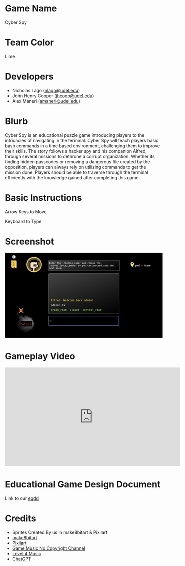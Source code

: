 # Game Name

Cyber Spy

# Team Color

Lime

# Developers

-   Nicholas Lago (nlago@udel.edu)
-   John Henry Cooper (jhcoop@udel.edu)
-   Alex Maneri (amaneri@udel.edu)

# Blurb

Cyber Spy is an educational puzzle game introducing players to the intricacies of navigating in the terminal. Cyber Spy will teach players basic bash commands in a time based environment, challenging them to improve their skills. The story follows a hacker spy and his companion Alfred, through several missions to dethrone a corrupt organization. Whether its finding hidden passcodes or removing a dangerous file created by the opposition, players can always rely on utilizing commands to get the mission done. Players should be able to traverse through the terminal efficiently with the knowledge gained after completing this game.

# Basic Instructions

Arrow Keys to Move

Keyboard to Type

# Screenshot

![Gameplay Image](/docs/large.png)

# Gameplay Video

<iframe width="560" height="315" src="https://youtu.be/embed/Zo90xJLjoSc" frameborder="0" allowfullscreen></iframe>

# Educational Game Design Document

Link to our [egdd](docs/egdd.md)

# Credits

-   Sprites Created By us in make8bitart & Pixilart
-   [make8bitart](https://make8bitart.com/)
-   [Pixilart](https://www.pixilart.com/)
-   [Game Music No Copyright Channel](https://www.youtube.com/@Pixverses)
-   [Level 4 Music](https://www.youtube.com/watch?v=MIppc7zfqis&list=PLO4jlmGoc6uAy9S9J3SPXv-UrHBm9Bgz9&index=2)
-   [ChatGPT](https://chatgpt.com/)
